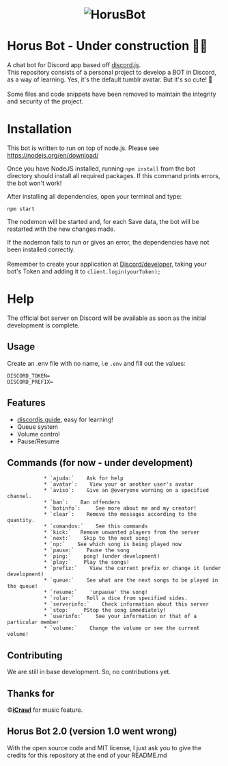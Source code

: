 <h1 align="center">
    <img alt="HorusBot" title="#horusbot" src="https://i.imgur.com/gpDlHwl.png" />
</h1>

# Horus Bot - Under construction  👨‍💻
A chat bot for Discord app based off <a href="https://github.com/hydrabolt/discord.js/">discord.js</a>. </br>
This repository consists of a personal project to develop a BOT in Discord, as a way of learning.
Yes, it's the default tumblr avatar. But it's so cute! 🥺
</br>
</br>
Some files and code snippets have been removed to maintain the integrity and security of the project.

# Installation

This bot is written to run on top of node.js. Please see https://nodejs.org/en/download/

Once you have NodeJS installed, running `npm install` from the bot directory should install all required packages. If this command prints errors, the bot won't work!


After installing all dependencies, open your terminal and type: 
```
npm start
```
The nodemon will be started and, for each Save data, the bot will be restarted with the new changes made.

If the nodemon fails to run or gives an error, the dependencies have not been installed correctly.
</br>
<br>
Remember to create your application at <a href="https://discord.com/developers/applications">Discord/developer</a>, taking your bot's Token and adding it to `client.login(yourToken);`

# Help

The official bot server on Discord will be available as soon as the initial development is complete.

## Usage

Create an .env file with no name, i.e  `.env` and fill out the values:

```
DISCORD_TOKEN=
DISCORD_PREFIX=
```

## Features

* [discordjs.guide](https://discordjs.guide/), easy for learning!
* Queue system
* Volume control
* Pause/Resume

## Commands (for now - under development)
                * `ajuda:`    Ask for help
				* `avatar`:    View your or another user's avatar
				* `aviso`:    Give an @everyone warning on a specified channel.
				* `ban`:    Ban offenders
				* `botinfo`:     See more about me and my creator!
				* `clear`:    Remove the messages according to the quantity.
				* `comandos:`    See this commands
				* `kick:`   Remove unwanted players from the server
				* `next:`    Skip to the next song!
				* `np:`    See which song is being played now
				* `pause:`    Pause the song
				* `ping:`    pong! (under development)
				* `play:`    Play the songs!
				* `prefix:`    View the current prefix or change it (under development)
				* `queue:`    See what are the next songs to be played in the queue!
				* `resume:`    'unpause' the song!
				* `rolar:`    Roll a dice from specified sides.
				* `serverinfo:`    Check information about this server
				* `stop:`    PStop the song immediately!
				* `userinfo:`    See your information or that of a particular member
				* `volume:`    Change the volume or see the current volume!

## Contributing
We are still in base development. So, no contributions yet.

## Thanks for

 ©[**iCrawl**](https://github.com/iCrawl) for music feature.

## Horus Bot 2.0 (version 1.0 went wrong) 
With the open source code and MIT license, I just ask you to give the credits for this repository at the end of your README.md
